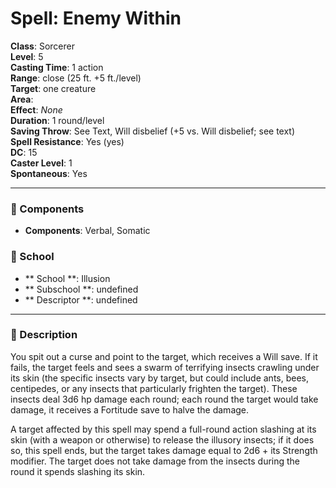 
# Spell: Enemy Within
**Class**: Sorcerer  
**Level**: 5  
**Casting Time**: 1 action  
**Range**: close (25 ft. +5 ft./level)  
**Target**: one creature  
**Area**:   
**Effect**: _None_  
**Duration**: 1 round/level  
**Saving Throw**: See Text, Will disbelief (+5 vs. Will disbelief; see text)  
**Spell Resistance**: Yes (yes)  
**DC**: 15  
**Caster Level**: 1  
**Spontaneous**: Yes

---

### 🔮 Components
- **Components**: Verbal, Somatic

### 🏫 School
- ** School **: Illusion
- ** Subschool **: undefined
- ** Descriptor **: undefined
---

### 📜 Description
You spit out a curse and point to the target, which receives a Will save. If it fails, the target feels and sees a swarm of terrifying insects crawling under its skin (the specific insects vary by target, but could include ants, bees, centipedes, or any insects that particularly frighten the target). These insects deal 3d6 hp damage each round; each round the target would take damage, it receives a Fortitude save to halve the damage.

A target affected by this spell may spend a full-round action slashing at its skin (with a weapon or otherwise) to release the illusory insects; if it does so, this spell ends, but the target takes damage equal to 2d6 + its Strength modifier. The target does not take damage from the insects during the round it spends slashing its skin.
